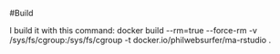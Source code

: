 #Build

I build it with this command:
docker build --rm=true --force-rm -v /sys/fs/cgroup:/sys/fs/cgroup -t docker.io/philwebsurfer/ma-rstudio .
